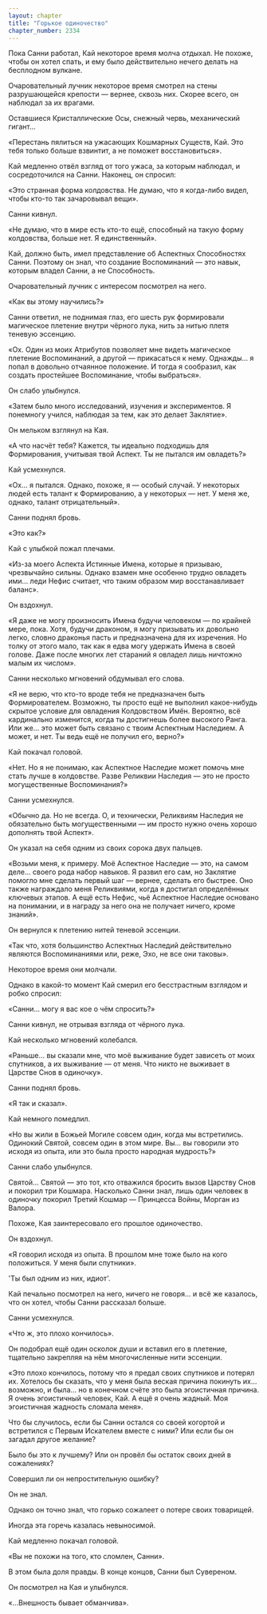 ```yaml
---
layout: chapter
title: "Горькое одиночество"
chapter_number: 2334
---
```




Пока Санни работал, Кай некоторое время молча отдыхал. Не похоже, чтобы он хотел спать, и ему было действительно нечего делать на бесплодном вулкане.

Очаровательный лучник некоторое время смотрел на стены разрушающейся крепости — вернее, сквозь них. Скорее всего, он наблюдал за их врагами.

Оставшиеся Кристаллические Осы, снежный червь, механический гигант...

«Перестань пялиться на ужасающих Кошмарных Существ, Кай. Это тебя только больше взвинтит, а не поможет восстановиться».

Кай медленно отвёл взгляд от того ужаса, за которым наблюдал, и сосредоточился на Санни. Наконец, он спросил:

«Это странная форма колдовства. Не думаю, что я когда-либо видел, чтобы кто-то так зачаровывал вещи».

Санни кивнул.

«Не думаю, что в мире есть кто-то ещё, способный на такую форму колдовства, больше нет. Я единственный».

Кай, должно быть, имел представление об Аспектных Способностях Санни. Поэтому он знал, что создание Воспоминаний — это навык, которым владел Санни, а не Способность.

Очаровательный лучник с интересом посмотрел на него.

«Как вы этому научились?»

Санни ответил, не поднимая глаз, его шесть рук формировали магическое плетение внутри чёрного лука, нить за нитью плетя теневую эссенцию.

«Ох. Один из моих Атрибутов позволяет мне видеть магическое плетение Воспоминаний, а другой — прикасаться к нему. Однажды... я попал в довольно отчаянное положение. И тогда я сообразил, как создать простейшее Воспоминание, чтобы выбраться».

Он слабо улыбнулся.

«Затем было много исследований, изучения и экспериментов. Я понемногу учился, наблюдая за тем, как это делает Заклятие».

Он мельком взглянул на Кая.

«А что насчёт тебя? Кажется, ты идеально подходишь для Формирования, учитывая твой Аспект. Ты не пытался им овладеть?»

Кай усмехнулся.

«Ох... я пытался. Однако, похоже, я — особый случай. У некоторых людей есть талант к Формированию, а у некоторых — нет. У меня же, однако, талант отрицательный».

Санни поднял бровь.

«Это как?»

Кай с улыбкой пожал плечами.

«Из-за моего Аспекта Истинные Имена, которые я призываю, чрезвычайно сильны. Однако взамен мне особенно трудно овладеть ими... леди Нефис считает, что таким образом мир восстанавливает баланс».

Он вздохнул.

«Я даже не могу произносить Имена будучи человеком — по крайней мере, пока. Хотя, будучи драконом, я могу призывать их довольно легко, словно драконья пасть и предназначена для их изречения. Но толку от этого мало, так как я едва могу удержать Имена в своей голове. Даже после многих лет стараний я овладел лишь ничтожно малым их числом».

Санни несколько мгновений обдумывал его слова.

«Я не верю, что кто-то вроде тебя не предназначен быть Формирователем. Возможно, ты просто ещё не выполнил какое-нибудь скрытое условие для овладения Колдовством Имён. Вероятно, всё кардинально изменится, когда ты достигнешь более высокого Ранга. Или же... это может быть связано с твоим Аспектным Наследием. А может, и нет. Ты ведь ещё не получил его, верно?»

Кай покачал головой.

«Нет. Но я не понимаю, как Аспектное Наследие может помочь мне стать лучше в колдовстве. Разве Реликвии Наследия — это не просто могущественные Воспоминания?»

Санни усмехнулся.

«Обычно да. Но не всегда. О, и технически, Реликвиям Наследия не обязательно быть могущественными — им просто нужно очень хорошо дополнять твой Аспект».

Он указал на себя одним из своих сорока двух пальцев.

«Возьми меня, к примеру. Моё Аспектное Наследие — это, на самом деле... своего рода набор навыков. Я развил его сам, но Заклятие помогло мне сделать первый шаг — вернее, сделать его быстрее. Оно также награждало меня Реликвиями, когда я достигал определённых ключевых этапов. А ещё есть Нефис, чьё Аспектное Наследие основано на понимании, и в награду за него она не получает ничего, кроме знаний».

Он вернулся к плетению нитей теневой эссенции.

«Так что, хотя большинство Аспектных Наследий действительно являются Воспоминаниями или, реже, Эхо, не все они таковы».

Некоторое время они молчали.

Однако в какой-то момент Кай смерил его бесстрастным взглядом и робко спросил:

«Санни... могу я вас кое о чём спросить?»

Санни кивнул, не отрывая взгляда от чёрного лука.

Кай несколько мгновений колебался.

«Раньше... вы сказали мне, что моё выживание будет зависеть от моих спутников, а их выживание — от меня. Что никто не выживает в Царстве Снов в одиночку».

Санни поднял бровь.

«Я так и сказал».

Кай немного помедлил.

«Но вы жили в Божьей Могиле совсем один, когда мы встретились. Одинокий Святой, совсем один в этом мире. Вы... вы говорили это исходя из опыта, или это была просто народная мудрость?»

Санни слабо улыбнулся.

Святой... Святой — это тот, кто отважился бросить вызов Царству Снов и покорил три Кошмара. Насколько Санни знал, лишь один человек в одиночку покорил Третий Кошмар — Принцесса Войны, Морган из Валора.

Похоже, Кая заинтересовало его прошлое одиночество.

Он вздохнул.

«Я говорил исходя из опыта. В прошлом мне тоже было на кого положиться. У меня были спутники».

'Ты был одним из них, идиот'.

Кай печально посмотрел на него, ничего не говоря... и всё же казалось, что он хотел, чтобы Санни рассказал больше.

Санни усмехнулся.

«Что ж, это плохо кончилось».

Он подобрал ещё один осколок души и вставил его в плетение, тщательно закрепляя на нём многочисленные нити эссенции.

«Это плохо кончилось, потому что я предал своих спутников и потерял их. Хотелось бы сказать, что у меня была веская причина покинуть их... возможно, и была... но в конечном счёте это была эгоистичная причина. Я очень эгоистичный человек, Кай. А ещё я очень жадный. Моя эгоистичная жадность сломала меня».

Что бы случилось, если бы Санни остался со своей когортой и встретился с Первым Искателем вместе с ними? Или если бы он загадал другое желание?

Было бы это к лучшему? Или он провёл бы остаток своих дней в сожалениях?

Совершил ли он непростительную ошибку?

Он не знал.

Однако он точно знал, что горько сожалеет о потере своих товарищей.

Иногда эта горечь казалась невыносимой.

Кай медленно покачал головой.

«Вы не похожи на того, кто сломлен, Санни».

В этом была доля правды. В конце концов, Санни был Сувереном.

Он посмотрел на Кая и улыбнулся.

«...Внешность бывает обманчива».

